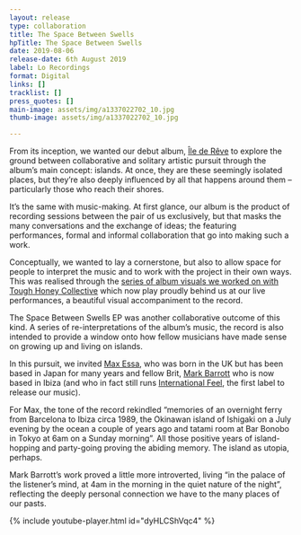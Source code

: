 ```yaml
---
layout: release
type: collaboration
title: The Space Between Swells
hpTitle: The Space Between Swells
date: 2019-08-06
release-date: 6th August 2019
label: Lo Recordings
format: Digital
links: []
tracklist: []
press_quotes: []
main-image: assets/img/a1337022702_10.jpg
thumb-image: assets/img/a1337022702_10.jpg

---
```

From its inception, we wanted our debut album, [Île de Rêve](https://private-agenda.com/discography/Ile-de-Reve/) to explore the ground between collaborative and solitary artistic pursuit through the album’s main concept: islands. At once, they are these seemingly isolated places, but they’re also deeply influenced by all that happens around them – particularly those who reach their shores.

It’s the same with music-making. At first glance, our album is the product of recording sessions between the pair of us exclusively, but that masks the many conversations and the exchange of ideas; the featuring performances, formal and informal collaboration that go into making such a work.

Conceptually, we wanted to lay a cornerstone, but also to allow space for people to interpret the music and to work with the project in their own ways. This was realised through the [series of album visuals we worked on with Tough Honey Collective](https://www.youtube.com/watch?v=X-fX20ZJW04&t=2008s) which now play proudly behind us at our live performances, a beautiful visual accompaniment to the record.

The Space Between Swells EP was another collaborative outcome of this kind. A series of re-interpretations of the album’s music, the record is also intended to provide a window onto how fellow musicians have made sense on growing up and living on islands.

In this pursuit, we invited [Max Essa](https://www.discogs.com/artist/673330-Max-Essa), who was born in the UK but has been based in Japan for many years and fellow Brit, [Mark Barrott](https://www.markbarrott.com/) who is now based in Ibiza (and who in fact still runs [International Feel](https://internationalfeel.bandcamp.com/), the first label to release our music).

For Max, the tone of the record rekindled “memories of an overnight ferry from Barcelona to Ibiza circa 1989, the Okinawan island of Ishigaki on a July evening by the ocean a couple of years ago and tatami room at Bar Bonobo in Tokyo at 6am on a Sunday morning”. All those positive years of island-hopping and party-going proving the abiding memory. The island as utopia, perhaps.

Mark Barrott’s work proved a little more introverted, living “in the palace of the listener’s mind, at 4am in the morning in the quiet nature of the night”, reflecting the deeply personal connection we have to the many places of our pasts.

{% include youtube-player.html id="dyHLCShVqc4" %}
